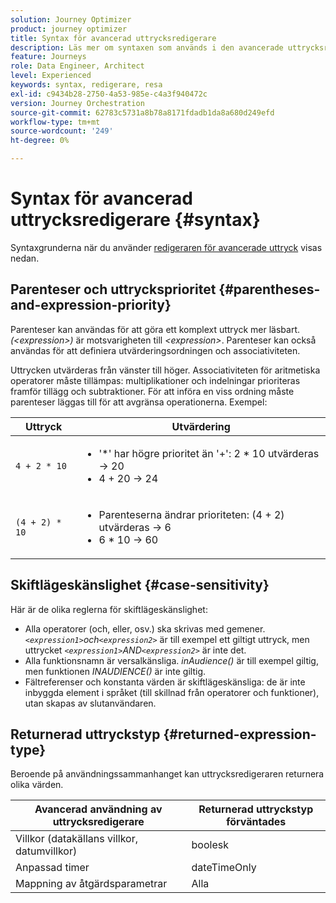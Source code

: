 ```yaml
---
solution: Journey Optimizer
product: journey optimizer
title: Syntax för avancerad uttrycksredigerare
description: Läs mer om syntaxen som används i den avancerade uttrycksredigeraren
feature: Journeys
role: Data Engineer, Architect
level: Experienced
keywords: syntax, redigerare, resa
exl-id: c9434b28-2750-4a53-985e-c4a3f940472c
version: Journey Orchestration
source-git-commit: 62783c5731a8b78a8171fdadb1da8a680d249efd
workflow-type: tm+mt
source-wordcount: '249'
ht-degree: 0%

---
```


# Syntax för avancerad uttrycksredigerare {#syntax}

Syntaxgrunderna när du använder [redigeraren för avancerade uttryck](expressionadvanced.md) visas nedan. <!-- Samples of use of the advanced expression editor are available on [this page](advanced-editor-use-cases.md).-->

## Parenteser och uttrycksprioritet {#parentheses-and-expression-priority}

Parenteser kan användas för att göra ett komplext uttryck mer läsbart. _(&lt;expression>)_ är motsvarigheten till _&lt;expression>_. Parenteser kan också användas för att definiera utvärderingsordningen och associativiteten.

Uttrycken utvärderas från vänster till höger. Associativiteten för aritmetiska operatorer måste tillämpas: multiplikationer och indelningar prioriteras framför tillägg och subtraktioner. För att införa en viss ordning måste parenteser läggas till för att avgränsa operationerna. Exempel:

<!--```5 + 2 * 10 = 25, and (5 + 2) * 10 = 70```-->

| Uttryck | Utvärdering |
|--- |--- |
| `4 + 2 * 10` | <ul><li>&#39;*&#39; har högre prioritet än &#39;+&#39;: 2 * 10 utvärderas → 20</li><li>4 + 20 → 24</li></ul> |
| `(4 + 2) * 10` | <ul><li>Parenteserna ändrar prioriteten: (4 + 2) utvärderas → 6</li><li> 6 * 10 → 60</li></ul> |

## Skiftlägeskänslighet {#case-sensitivity}

Här är de olika reglerna för skiftlägeskänslighet:

* Alla operatorer (och, eller, osv.) ska skrivas med gemener. _`<expression1>`och`<expression2>`_ är till exempel ett giltigt uttryck, men uttrycket _`<expression1>`AND`<expression2>`_ är inte det.
* Alla funktionsnamn är versalkänsliga. _inAudience()_ är till exempel giltig, men funktionen _INAUDIENCE()_ är inte giltig.
* Fältreferenser och konstanta värden är skiftlägeskänsliga: de är inte inbyggda element i språket (till skillnad från operatorer och funktioner), utan skapas av slutanvändaren.

## Returnerad uttryckstyp {#returned-expression-type}

Beroende på användningssammanhanget kan uttrycksredigeraren returnera olika värden.

| Avancerad användning av uttrycksredigerare | Returnerad uttryckstyp förväntades |
|--- |--- |
| Villkor (datakällans villkor, datumvillkor) | boolesk |
| Anpassad timer | dateTimeOnly |
| Mappning av åtgärdsparametrar | Alla |
